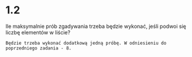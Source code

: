 # 1.2

Ile maksymalnie prób zgadywania trzeba będzie wykonać, jeśli podwoi
się liczbę elementów w liście?

```text
Będzie trzeba wykonać dodatkową jedną próbę. W odniesieniu do poprzedniego zadania - 8.
```
